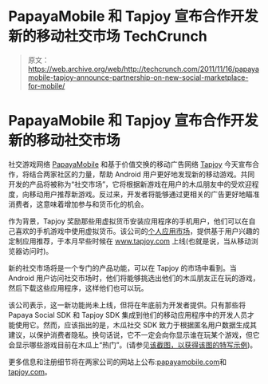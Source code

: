 # PapayaMobile 和 Tapjoy 宣布合作开发新的移动社交市场 TechCrunch

> 原文：<https://web.archive.org/web/http://techcrunch.com/2011/11/16/papayamobile-tapjoy-announce-partnership-on-new-social-marketplace-for-mobile/>

# PapayaMobile 和 Tapjoy 宣布合作开发新的移动社交市场

社交游戏网络 [PapayaMobile](https://web.archive.org/web/20230204202720/http://papayamobile.com/) 和基于价值交换的移动广告网络 [Tapjoy](https://web.archive.org/web/20230204202720/http://tapjoy.com/) 今天宣布合作，将结合两家社区的力量，帮助 Android 用户更好地发现新的移动游戏。共同开发的产品将被称为“社交市场”，它将根据新游戏在用户的木瓜朋友中的受欢迎程度，向移动用户推荐新游戏。反过来，开发者将能够通过更相关的广告更好地瞄准消费者，这意味着增加参与和货币化的机会。

作为背景，Tapjoy 奖励那些用虚拟货币安装应用程序的手机用户，他们可以在自己喜欢的手机游戏中使用虚拟货币。该公司的[个人应用市场](https://web.archive.org/web/20230204202720/https://www.tapjoy.com/press/201111030-tapjoy-reinvents-app-discovery-with-the-tapjoy-personal-app-marketplace)，提供基于用户兴趣的定制应用推荐，于本月早些时候在 www.tapjoy.com 上线(也就是说，当从移动浏览器访问时)。

新的社交市场将是一个专门的产品功能，可以在 Tapjoy 的市场中看到。当 Android 用户访问社交市场时，他们将能够挑选出他们的木瓜朋友正在玩的游戏，然后下载这些应用程序，这样他们也可以玩。

该公司表示，这一新功能尚未上线，但将在年底前为开发者提供。只有那些将 Papaya Social SDK 和 Tapjoy SDK 集成到他们的移动应用程序中的开发人员才能使用它。然而，应该指出的是，木瓜社交 SDK 致力于根据匿名用户数据生成其建议，以保护消费者隐私。换句话说，它不一定会向你显示谁在玩某个游戏，但它会显示哪些游戏目前在木瓜上“热门”。(请参见[该截图，以获得该图的特写示例](https://web.archive.org/web/20230204202720/https://techcrunch.com/wp-content/uploads/2011/11/papayatapjoy.png))。

更多信息和注册细节将在两家公司的网站上公布:[papayamobile.com](https://web.archive.org/web/20230204202720/http://papayamobile.com/)和[tapjoy.com](https://web.archive.org/web/20230204202720/http://tapjoy.com/)。
